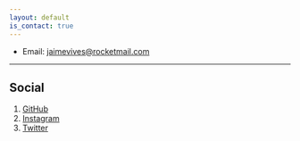 ```yaml
---
layout: default
is_contact: true
---
```


* Email: [jaimevives@rocketmail.com](mailto:jaimevives@rocketmail.com)

---

## Social

1. [GitHub](https://github.com/jamsteh)
2. [Instagram](https://www.instagram.com/jamsteh/)
3. [Twitter](https://twitter.com/Jaimeister_)